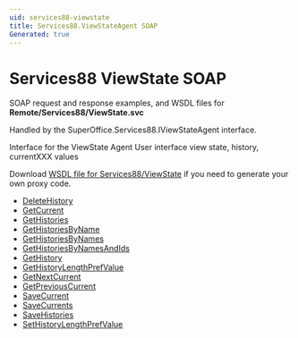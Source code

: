```yaml
---
uid: services88-viewstate
title: Services88.ViewStateAgent SOAP
Generated: true
---
```


# Services88 ViewState SOAP

SOAP request and response examples, and WSDL files for **Remote/Services88/ViewState.svc**

Handled by the <see cref="T:SuperOffice.Services88.IViewStateAgent">SuperOffice.Services88.IViewStateAgent</see> interface.

Interface for the ViewState Agent
User interface view state, history, currentXXX values

Download [WSDL file for Services88/ViewState](../Services88-ViewState.md) if you need to generate your own proxy code.

* [DeleteHistory](DeleteHistory.md)
* [GetCurrent](GetCurrent.md)
* [GetHistories](GetHistories.md)
* [GetHistoriesByName](GetHistoriesByName.md)
* [GetHistoriesByNames](GetHistoriesByNames.md)
* [GetHistoriesByNamesAndIds](GetHistoriesByNamesAndIds.md)
* [GetHistory](GetHistory.md)
* [GetHistoryLengthPrefValue](GetHistoryLengthPrefValue.md)
* [GetNextCurrent](GetNextCurrent.md)
* [GetPreviousCurrent](GetPreviousCurrent.md)
* [SaveCurrent](SaveCurrent.md)
* [SaveCurrents](SaveCurrents.md)
* [SaveHistories](SaveHistories.md)
* [SetHistoryLengthPrefValue](SetHistoryLengthPrefValue.md)

